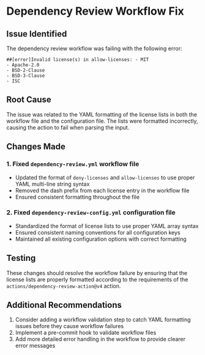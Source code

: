 # Dependency Review Workflow Fix

## Issue Identified
The dependency review workflow was failing with the following error:

```
##[error]Invalid license(s) in allow-licenses: - MIT
- Apache-2.0
- BSD-2-Clause
- BSD-3-Clause
- ISC
```

## Root Cause
The issue was related to the YAML formatting of the license lists in both the workflow file and the configuration file. The lists were formatted incorrectly, causing the action to fail when parsing the input.

## Changes Made

### 1. Fixed `dependency-review.yml` workflow file
- Updated the format of `deny-licenses` and `allow-licenses` to use proper YAML multi-line string syntax
- Removed the dash prefix from each license entry in the workflow file
- Ensured consistent formatting throughout the file

### 2. Fixed `dependency-review-config.yml` configuration file
- Standardized the format of license lists to use proper YAML array syntax
- Ensured consistent naming conventions for all configuration keys
- Maintained all existing configuration options with correct formatting

## Testing
These changes should resolve the workflow failure by ensuring that the license lists are properly formatted according to the requirements of the `actions/dependency-review-action@v4` action.

## Additional Recommendations
1. Consider adding a workflow validation step to catch YAML formatting issues before they cause workflow failures
2. Implement a pre-commit hook to validate workflow files
3. Add more detailed error handling in the workflow to provide clearer error messages
